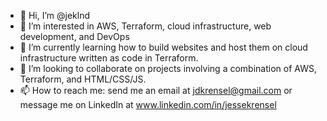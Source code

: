 - 👋 Hi, I’m @jeklnd
- 👀 I’m interested in AWS, Terraform, cloud infrastructure, web development, and DevOps
- 🌱 I’m currently learning how to build websites and host them on cloud infrastructure written as code in Terraform.
- 💞️ I’m looking to collaborate on projects involving a combination of AWS, Terraform, and HTML/CSS/JS.
- 📫 How to reach me: send me an email at jdkrensel@gmail.com or message me on LinkedIn at  www.linkedin.com/in/jessekrensel

<!---
jeklnd/jeklnd is a ✨ special ✨ repository because its `README.md` (this file) appears on your GitHub profile.
You can click the Preview link to take a look at your changes.
--->
